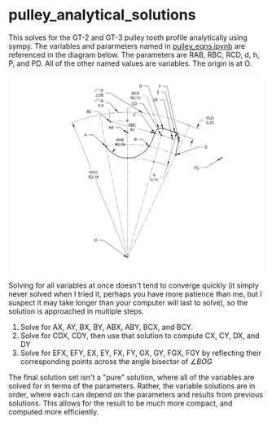 # pulley_analytical_solutions

This solves for the GT-2 and GT-3 pulley tooth profile analytically
using sympy. The variables and pararmeters named in [pulley_eqns.ipynb](pulley_eqns.ipynb) are referenced in the diagram below. The parameters are RAB, RBC, RCD, d, h, P, and PD. All of the other named values are variables. The origin is at O.

![Tooth Profile Diagram](diagrams/drawing_full.svg)

Solving for all variables at once doesn't tend to converge quickly (it simply never solved when I tried it, perhaps you have more patience than me, but I suspect it may take longer than your computer will last to solve),
so the solution is approached in multiple steps.

1. Solve for AX, AY, BX, BY, ABX, ABY, BCX, and BCY.
2. Solve for CDX, CDY, then use that solution to compute CX, CY, DX, and DY
3. Solve for EFX, EFY, EX, EY, FX, FY, GX, GY, FGX, FGY by reflecting their corresponding points across the angle bisector of $\angle BOG$

The final solution set isn't a "pure" solution, where all of the variables are solved for in terms of the parameters. Rather, the variable solutions are in order, where each can depend on the parameters and results from previous solutions. This allows for the result to be much more compact, and computed more efficiently.
